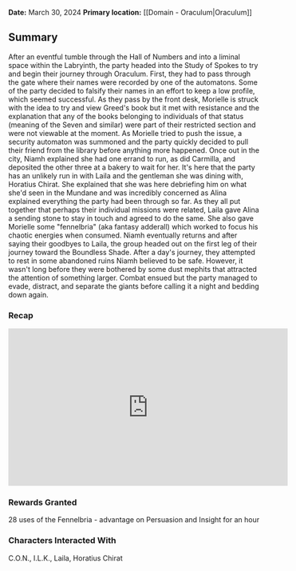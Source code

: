 **Date:** March 30, 2024
**Primary location:** [[Domain - Oraculum|Oraculum]]

## Summary

After an eventful tumble through the Hall of Numbers and into a liminal space within the Labryinth, the party headed into the Study of Spokes to try and begin their journey through Oraculum. First, they had to pass through the gate where their names were recorded by one of the automatons. Some of the party decided to falsify their names in an effort to keep a low profile, which seemed successful. As they pass by the front desk, Morielle is struck with the idea to try and view Greed's book but it met with resistance and the explanation that any of the books belonging to individuals of that status (meaning of the Seven and similar) were part of their restricted section and were not viewable at the moment. As Morielle tried to push the issue, a security automaton was summoned and the party quickly decided to pull their friend from the library before anything more happened. Once out in the city, Niamh explained she had one errand to run, as did Carmilla, and deposited the other three at a bakery to wait for her. It's here that the party has an unlikely run in with Laila and the gentleman she was dining with, Horatius Chirat. She explained that she was here debriefing him on what she'd seen in the Mundane and was incredibly concerned as Alina explained everything the party had been through so far. As they all put together that perhaps their individual missions were related, Laila gave Alina a sending stone to stay in touch and agreed to do the same. She also gave Morielle some "fennelbria" (aka fantasy adderall) which worked to focus his chaotic energies when consumed. Niamh eventually returns and after saying their goodbyes to Laila, the group headed out on the first leg of their journey toward the Boundless Shade. After a day's journey, they attempted to rest in some abandoned ruins Niamh believed to be safe. However, it wasn't long before they were bothered by some dust mephits that attracted the attention of something larger. Combat ensued but the party managed to evade, distract, and separate the giants before calling it a night and bedding down again.

### Recap

<iframe width="560" height="315" src="https://www.youtube.com/embed/Bb0L8mUm2sc?si=59sRtsntefkojp0A" title="YouTube video player" frameborder="0" allow="accelerometer; autoplay; clipboard-write; encrypted-media; gyroscope; picture-in-picture; web-share" referrerpolicy="strict-origin-when-cross-origin" allowfullscreen></iframe>

### Rewards Granted

28 uses of the Fennelbria - advantage on Persuasion and Insight for an hour

### Characters Interacted With

C.O.N., I.L.K., Laila, Horatius Chirat